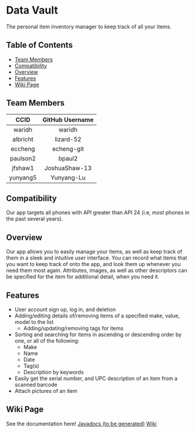# Data Vault

The personal item inventory manager to keep track of all your items.

## Table of Contents

- [Team Members](#team-members)
- [Compatibility](#compatibility)
- [Overview](#overview)
- [Features](#features)
- [Wiki Page](#wiki-page)

## Team Members

| CCID | GitHub Username |
| :--: | :--: | 
| waridh | waridh |
| albricht | lizard-52 |
| eccheng | echeng-git |
| paulson2 | bpaul2 |
| jfshaw1 | JoshuaShaw-13 |
| yunyang5 | Yunyang-Lu |

## Compatibility

Our app targets all phones with API greater than API 24 (i.e, *most* phones in the past several years).

## Overview

Our app allows you to easily manage your items, as well as keep track of them in
a sleek and intuitive user interface. You can record what items that you want to keep track of onto
the app, and look them up whenever you need them most again. Attributes, images, as well as other
descriptors can be specified for the item for additional detail, when you need it.

## Features

- User account sign up, log in, and deletion
- Adding/editing details of/removing items of a specified make, value, model to the list
  - Adding/updating/removing tags for items
- Sorting and searching for items in ascending or descending order by one, or all of the following:
  - Make
  - Name
  - Date
  - Tag(s)
  - Description by keywords
- Easily get the serial number, and UPC description of an item from a scanned barcode
- Attach pictures of an item

## Wiki Page

See the documentation here!
[Javadocs (to be generated)]()
[Wiki](https://github.com/CMPUT301F23T01/Sigma-Blue/wiki)


